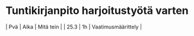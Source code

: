 # Tuntikirjanpito harjoitustyötä varten

|  Pvä  |  Aika  |  Mitä tein  |
| 25.3  |  1h	 |  Vaatimusmäärittely |
